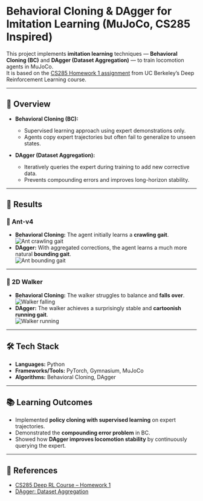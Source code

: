 # Behavioral Cloning & DAgger for Imitation Learning (MuJoCo, CS285 Inspired)

This project implements **imitation learning** techniques — **Behavioral Cloning (BC)** and **DAgger (Dataset Aggregation)** — to train locomotion agents in MuJoCo.  
It is based on the [CS285 Homework 1 assignment](https://rail.eecs.berkeley.edu/deeprlcourse/deeprlcourse/static/homeworks/hw1.pdf) from UC Berkeley’s Deep Reinforcement Learning course.

---

## 📌 Overview
- **Behavioral Cloning (BC):**  
  - Supervised learning approach using expert demonstrations only.  
  - Agents copy expert trajectories but often fail to generalize to unseen states.  

- **DAgger (Dataset Aggregation):**  
  - Iteratively queries the expert during training to add new corrective data.  
  - Prevents compounding errors and improves long-horizon stability.  

---

## 🚀 Results

### 🐜 Ant-v4
- **Behavioral Cloning:** The agent initially learns a **crawling gait**.  
  ![Ant crawling gait](https://i.imgur.com/aUkDuvV.gif)  
- **DAgger:** With aggregated corrections, the agent learns a much more natural **bounding gait**.  
  ![Ant bounding gait](https://i.imgur.com/6cWj1Mu.gif)  

---

### 🚶 2D Walker
- **Behavioral Cloning:** The walker struggles to balance and **falls over**.  
  ![Walker falling](https://i.imgur.com/kG9AQ5i.gif)  
- **DAgger:** The walker achieves a surprisingly stable and **cartoonish running gait**.  
  ![Walker running](https://i.imgur.com/kAIqnzB.gif)  

---

## 🛠️ Tech Stack
- **Languages:** Python  
- **Frameworks/Tools:** PyTorch, Gymnasium, MuJoCo  
- **Algorithms:** Behavioral Cloning, DAgger  

---

## 📚 Learning Outcomes
- Implemented **policy cloning with supervised learning** on expert trajectories.  
- Demonstrated the **compounding error problem** in BC.  
- Showed how **DAgger improves locomotion stability** by continuously querying the expert.  

---

## 🔗 References
- [CS285 Deep RL Course – Homework 1](https://rail.eecs.berkeley.edu/deeprlcourse/deeprlcourse/static/homeworks/hw1.pdf)  
- [DAgger: Dataset Aggregation](https://arxiv.org/abs/1011.0686)  


